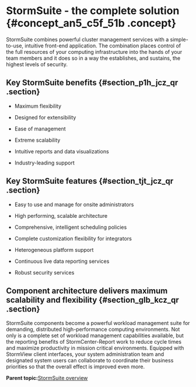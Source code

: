 # StormSuite - the complete solution {#concept_an5_c5f_51b .concept}

StormSuite combines powerful cluster management services with a simple-to-use, intuitive front-end application. The combination places control of the full resources of your computing infrastructure into the hands of your team members and it does so in a way the establishes, and sustains, the highest levels of security.

## Key StormSuite benefits {#section_p1h_jcz_qr .section}

-   Maximum flexibility

-   Designed for extensibility

-   Ease of management

-   Extreme scalability

-   Intuitive reports and data visualizations
-   Industry-leading support


## Key StormSuite features {#section_tjt_jcz_qr .section}

-   Easy to use and manage for onsite administrators

-   High performing, scalable architecture

-   Comprehensive, intelligent scheduling policies

-   Complete customization flexibility for integrators
-   Heterogeneous platform support

-   Continuous live data reporting services

-   Robust security services


## Component architecture delivers maximum scalability and flexibility {#section_glb_kcz_qr .section}

StormSuite components become a powerful workload management suite for demanding, distributed high-performance computing environments. Not only is a complete set of workload management capabilities available, but the reporting benefits of StormCenter-Report work to reduce cycle times and maximize productivity in mission critical environments. Equipped with StormView client interfaces, your system administration team and designated system users can collaborate to coordinate their business priorities so that the overall effect is improved even more.

**Parent topic:**[StormSuite overview](../overview/overview_glue.html)


